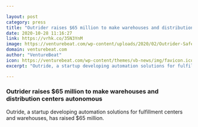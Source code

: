 ```yaml
---

layout: post
category: press
title: "Outrider raises $65 million to make warehouses and distribution centers autonomous"
date: 2020-10-28 11:16:27
link: https://vrhk.co/35N3YnM
image: https://venturebeat.com/wp-content/uploads/2020/02/Outrider-Safety-Culture-e1582067707167.jpg?w=1200&strip=all
domain: venturebeat.com
author: "VentureBeat"
icon: https://venturebeat.com/wp-content/themes/vb-news/img/favicon.ico
excerpt: "Outride, a startup developing automation solutions for fulfillment centers and warehouses, has raised $65 million."

---
```


### Outrider raises $65 million to make warehouses and distribution centers autonomous

Outride, a startup developing automation solutions for fulfillment centers and warehouses, has raised $65 million.